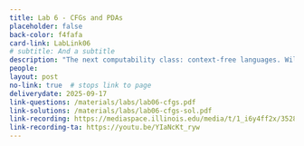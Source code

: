 ```yaml
---
title: Lab 6 - CFGs and PDAs
placeholder: false
back-color: f4fafa
card-link: LabLink06
# subtitle: And a subtitle
description: "The next computability class: context-free languages. Will discuss context-free grammars, push-down automata and how they relate to eachother." 
people:
layout: post
no-link: true  # stops link to page 
deliverydate: 2025-09-17
link-questions: /materials/labs/lab06-cfgs.pdf
link-solutions: /materials/labs/lab06-cfgs-sol.pdf
link-recording: https://mediaspace.illinois.edu/media/t/1_i6y4ff2x/352822452
link-recording-ta: https://youtu.be/YIaNcKt_ryw
---
```










 